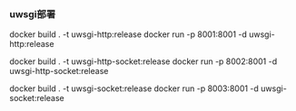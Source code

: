 ### uwsgi部署

docker build . -t uwsgi-http:release
docker run -p 8001:8001 -d uwsgi-http:release

docker build . -t uwsgi-http-socket:release
docker run -p 8002:8001 -d uwsgi-http-socket:release

docker build . -t uwsgi-socket:release
docker run -p 8003:8001 -d uwsgi-socket:release
